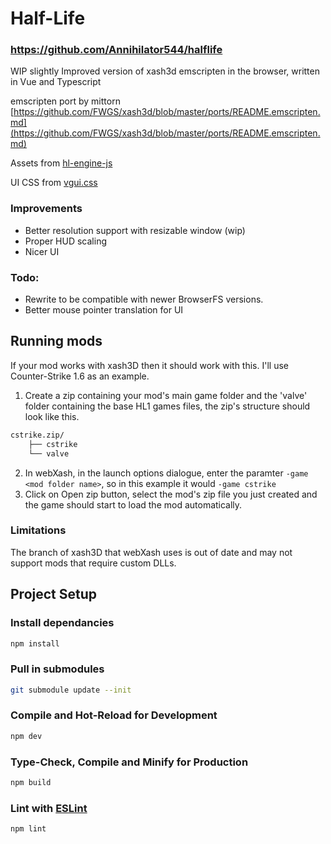 # Half-Life

### https://github.com/Annihilator544/halflife

WIP slightly Improved version of xash3d emscripten in the browser, written in Vue and Typescript

emscripten port by mittorn [https://github.com/FWGS/xash3d/blob/master/ports/README.emscripten.md](https://github.com/FWGS/xash3d/blob/master/ports/README.emscripten.md)

Assets from [hl-engine-js](https://github.com/steren/hl-engine-js)

UI CSS from [vgui.css](https://github.com/xVenti/vgui.css/)

### Improvements
- Better resolution support with resizable window (wip)
- Proper HUD scaling
- Nicer UI

### Todo:
- Rewrite to be compatible with newer BrowserFS versions. 
- Better mouse pointer translation for UI

## Running mods

If your mod works with xash3D then it should work with this. I'll use Counter-Strike 1.6 as an example.

1. Create a zip containing your mod's main game folder and the 'valve' folder containing the base HL1 games files, the zip's structure should look like this.
```bash
cstrike.zip/
    ├── cstrike
    └── valve
```
2. In webXash, in the launch options dialogue, enter the paramter `-game <mod folder name>`, so in this example it would `-game cstrike`
3. Click on Open zip button, select the mod's zip file you just created and the game should start to load the mod automatically.

### Limitations

The branch of xash3D that webXash uses is out of date and may not support mods that require custom DLLs.

## Project Setup

### Install dependancies

```sh
npm install
```

### Pull in submodules
```sh
git submodule update --init
```

### Compile and Hot-Reload for Development

```sh
npm dev
```

### Type-Check, Compile and Minify for Production

```sh
npm build
```

### Lint with [ESLint](https://eslint.org/)

```sh
npm lint
```
